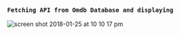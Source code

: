 ### `Fetching API from Omdb Database and displaying`

![screen shot 2018-01-25 at 10 10 17 pm](https://user-images.githubusercontent.com/31966603/35425003-35b6de36-021d-11e8-8daa-1f32c5e81257.png)
